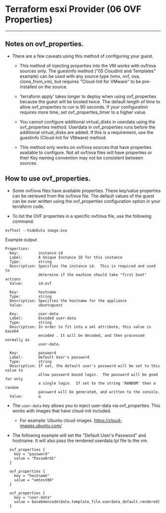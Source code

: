 # Terraform esxi Provider (06 OVF Properties)
---

## Notes on ovf_properties.
* There are a few caveats using this method of configuring your guest.
  * This method of injecting properties into the VM works with ovf/ova sources only.  The guestinfo method ("05 CloudInit and Templates" example) can be used with any source type (vmx, ovf, ova, clone_from_vm), but requires "Cloud-Init for VMware" to be pre-installed on the source.

  * 'terraform apply' takes longer to deploy when using ovf_properties because the guest will be booted twice.  The default length of time to allow ovf_properties to run is 90 seconds.  If your configuration requires more time, set ovf_properties_timer to a higher value.
  * You cannot configure additional virtual_disks in userdata using the ovf_properties method.  Userdata in ovf_properties runs before the additional virtual_disks are added.  If this is a requirement, use the guestinfo (Cloud-Init for VMware) method.
  
  * This method only works on ovf/ova sources that have properties available to configure.  Not all ovf/ova files will have properties or their Key naming convention may not be consistent between sources.

## How to use ovf_properties.
* Some ovf/ova files have available properties.   These key/value properties can be retrieved from the ovf/ova file.  The default values of the guest can be over written using the ovf_properties configuration option in your terraform code.

* To list the OVF properties in a specific ovf/ova file, use the following command.

```
ovftool --hideEula image.ova
```

Example output

```
Properties:
  Key:         instance-id
  Label:       A Unique Instance ID for this instance
  Type:        string
  Description: Specifies the instance id.  This is required and used to
               determine if the machine should take "first boot" actions
  Value:       id-ovf

  Key:         hostname
  Type:        string
  Description: Specifies the hostname for the appliance
  Value:       ubuntuguest

  Key:         user-data
  Label:       Encoded user-data
  Type:        string
  Description: In order to fit into a xml attribute, this value is base64
               encoded . It will be decoded, and then processed normally as
               user-data.

  Key:         password
  Label:       Default User's password
  Type:        string
  Description: If set, the default user's password will be set to this value to
               allow password based login.  The password will be good for only
               a single login.  If set to the string 'RANDOM' then a random
               password will be generated, and written to the console.
  Value:       q

```

* The `user-data` key allows you to inject user-data via ovf_properties.   This works with images that have cloud-init included.
  * For example: Ubuntu cloud-images. https://cloud-images.ubuntu.com/

* The following example will set the "Default User's Password" and hostname.   It will also pass the rendered userdata.tpl file to the vm.
```
  ovf_properties {
    key = "password"
    value = "Passw0rd1"
  }

  ovf_properties {
    key = "hostname"
    value = "vmtest06"
  }

  ovf_properties {
    key = "user-data"
    value = base64encode(data.template_file.userdata_default.rendered)
  }
  ```
